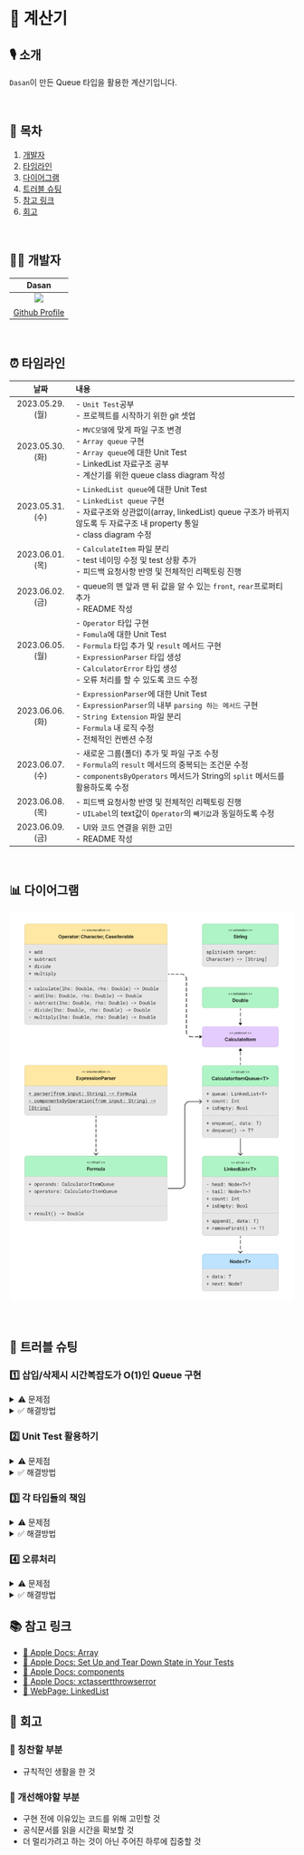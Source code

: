 # 🧮 계산기

## 🎙️ 소개
`Dasan`이 만든 Queue 타입을 활용한 계산기입니다. 

<br>

## 📖 목차
1. [개발자](#-개발자)
2. [타임라인](#-타임라인)
3. [다이어그램](#-다이어그램)
4. [트러블 슈팅](#-트러블-슈팅)
5. [참고 링크](#-참고-링크)
6. [회고](#-회고)

<br>

## 👨‍💻 개발자
| Dasan |
|:-----:|
|<Img src="https://i.imgur.com/EU67fox.jpg" width="200"> |
|[Github Profile](https://github.com/DasanKim)|

<br>
  
## ⏰ 타임라인
|날짜|내용|
|:--:|:--|
|2023.05.29.(월)| - `Unit Test`공부<br> - 프로젝트를 시작하기 위한 git 셋업|
|2023.05.30.(화)| - `MVC모델`에 맞게 파일 구조 변경<br> - `Array queue` 구현<br> - `Array queue`에 대한 Unit Test<br> - LinkedList 자료구조 공부<br> - 계산기를 위한 queue class diagram 작성|
|2023.05.31.(수)| - `LinkedList queue`에 대한 Unit Test<br> - `LinkedList queue` 구현<br> - 자료구조와 상관없이(array, linkedList) queue 구조가 바뀌지 않도록 두 자료구조 내 property 통일<br> - class diagram 수정|
|2023.06.01.(목)| - `CalculateItem` 파일 분리<br> - test 네이밍 수정 및 test 상황 추가<br> - 피드백 요청사항 반영 및 전체적인 리펙토링 진행|
|2023.06.02.(금)| - queue의 맨 앞과 맨 뒤 값을 알 수 있는 `front`, `rear`프로퍼티 추가<br> - README 작성<br> |
|2023.06.05.(월)| - `Operator` 타입 구현 <br> - `Fomula`에 대한 Unit Test <br>  - `Formula` 타입 추가 및 `result` 메서드 구현 <br> - `ExpressionParser` 타입 생성 <br> - `CalculatorError` 타입 생성 <br> - 오류 처리를 할 수 있도록 코드 수정|
|2023.06.06.(화)| - `ExpressionParser`에 대한 Unit Test <br> - `ExpressionParser`의 내부 `parsing 하는 메서드` 구현 <br> - `String Extension` 파일 분리 <br> -  `Formula` 내 로직 수정 <br> - 전체적인 컨벤션 수정 |
|2023.06.07.(수)| - 새로운 그룹(폴더) 추가 및 파일 구조 수정 <br> - `Formula`의 `result` 메서드의 중복되는 조건문 수정 <br> - `componentsByOperators` 메서드가 String의 `split` 메서드를 활용하도록 수정|
|2023.06.08.(목)| - 피드백 요청사항 반영 및 전체적인 리펙토링 진행 <br> - `UILabel`의 text값이 `Operator`의 `빼기값`과 동일하도록 수정|
|2023.06.09.(금)| - UI와 코드 연결을 위한 고민 <br> - README 작성<br> |

<br>
  
## 📊 다이어그램
<p>
<img src ="https://github.com/DasanKim/ios-calculator-app/blob/step2/CalculateClassDiagram.png?raw=true" width="800">
</p>
  
<br>

## 🧨 트러블 슈팅

### 1️⃣ **삽입/삭제시 시간복잡도가 O(1)인 Queue 구현**

<details>
<summary>⚠️ 문제점</summary>

- `queue`를 구현하는 자료구조로 `Array`와 `LinkedList` 중 `LinkedList`를 선택하였습니다.
    - 그 이유는 `queue`는 `선입선출(FIFO)`의 자료구조로써 데이터가 **삽입되고 삭제되는 것**이 중요하기 때문에
    - 삽입/삭제시 시간 복잡도가 `O(n)`인 `Array` 대신
    - 삽입/삭제시 시간 복잡도가 `O(1)`인 `LinkedList`를 선택하였습니다.
- 노드를 추가해주는 `append` 메서드 부분을 `head` 프로퍼티만을 이용하여 작성하였더니, **노드의 next가 nil일 때까지 순회**하므로 Array의 시간복잡도 O(n)과 다를바가 없었습니다.

    ```swift
    // head만 있을 경우
    if isEmpty {
       head = Node(data: data)
       tail = head
    }

    var node = head
    while node?.next != nil {
       node = node?.next
    }
    node?.next = Node(data: data)

    ```
</details>

<details>
  <summary>✅ 해결방법</summary>

- `단일 LinkedList`지만 `LinkedList`의 처음과 마지막 노드인 `head`와 `tail` 프로퍼티를 추가하였습니다.
- `queue`는 `삽입`할 때는 `마지막 노드(tail)`를, `삭제`할 때는 `첫 노드(head)`만 알고 있으면 되기 때문입니다.
- `tail` 프로퍼티 덕분에, 노드를 추가할 때 끝까지 순회하지 않고 **바로 마지막 노드를 찾아갈 수 있었습니다.**

    ```swift
    // head와 tail이 있을 경우
    if isEmpty {
        head = Node(data: data)
        tail = head
    } else {
        let node = Node(data: data)
        tail?.next = node
        tail = node
    }
    ```
</details>
    
### 2️⃣ **Unit Test 활용하기**

<details>
<summary>⚠️ 문제점</summary>

- unit test에 익숙하지 못한 것도 있지만 이해를 잘 못했던 탓에 test를 하다보니 아래와 같은 문제가 발생했습니다.
  - mothod 이름에서 어떤 로직이 **이럴 때 어떻게 작동한다는 것**을 정확하게 알 수 없습니다.
  - mothod 이름 `test_뒤`에 어떤 기능 또는 어떤 mothod를 test하고 있는지 표기하지 않았습니다.
  - test mothod **위치가 논리적으로 어색**했습니다.
  - test가 **다양한 상황**에서 진행되고 있지 않았습니다.
    ```swift
        func test_노드의갯수를_올바르게_출력한다() {
            // given
            sut.append(1)
            sut.append(2)
            sut.append(3)
            sut.append(4)
            sut.append("+")
            sut.append("-")
            let expectation = 6

            // when
            let result = sut.count

            // then
            XCTAssertEqual(result, expectation)
        }
    ```
</details>
    
<details>
<summary>✅ 해결방법</summary>

- 리뷰어의 조언에 따라 문제점이었던 것들을 아래와 같이 수정하였습니다.
  - 로직이 **이럴 때 어떻게 작동한다는 것**을 method 이름에 나타내기
  - mothod 이름 `test_뒤`에 어떤 기능 또는 어떤 mothod를 test하고 있는지 표기하기
  - test mothod **위치를 논리적으로** 배치하기
  - test가 **다양한 상황**에서 진행하기
    ```swift

        func test_count_조건없이_queue의_count를호출할때_count는_0이다() {
            (내부구현 생략)
        }

        func test_count_queue_초기화시_head에_nil이들어갔을때_count는_0이다() {
            (내부구현 생략)
        }

        func test_count_queue_초기화시_head에_Node를넣었을때_count는_1이다() {
            (내부구현 생략)
        }

        // 이후 enqueue test 이후 아래 count test 실행

        func test_count_enqueue_1_2_3을했을때_count는_3이다() {
            // given
            sut.enqueue(1)
            sut.enqueue(2)
            sut.enqueue(3)
            let expectation = 3

            // when
            let result = sut.count

            // then
            XCTAssertEqual(result, expectation)
        }

        func test_count_enqueue_1_2_3을하고_dequeue를했을때_count는_2이다() {
            (내부 구현 생략)
        }
        
    ```
    
</details>

### 3️⃣ **각 타입들의 책임**

<details>
<summary>⚠️ 문제점</summary>

- 주어진 `UML`(위 class diagram 아님)을 보고 `ExpressionParser`와 `Formula` 타입의 `Property`, `Method`와 타입들 간의 `관계`를 통하여 타입마다 어떤 일을 하는지 유추해보았습니다. 하지만 내부 구현이 진행될수록 저도 모르게 **각 타입의 책임이 어디까지인지**를 잊고 진행하는 모습을 발견하였습니다.
- 특히 `ExpressionParser`는 `Formula`를 **의존**하고 있기 때문에, 연산할 수 없는 입력값(예를 들어 "+3"이나, "" 등)이 전달하였을 때 `어디서` `어떻게` 처리해주어야 하는지가 가장 큰 고민거리었습니다. 

</details>
    
<details>
<summary>✅ 해결방법</summary>
    
- 다시 한번 아래와 같이 각 타입들의 책임을 글로 적어보았습니다.

  - **ExpressionParser**: 표현식 구문 분석과 관련된 처리. 전달된 input값을 `분석`하여 `Formula타입`으로 변환하여 반환
  - **Formula**: 공식과 관련된 처리. `계산 가능한 공식`을 만들 수 있는지 확인한 후, 그 공식에 따른 `결과값`을 반환

- 이렇게 **글로 정리**해보니, 머릿속에 있었을 때보다 명확해지는 부분이 있었습니다. 따라서 `Formula`에서 공식을 만들 수 없는 값(연산할 수 없는 입력값)을 처리하는 것이 맞다고 생각하여 `Formula` 타입의 `result` 메서드 내에서 **조건문을 사용**하여 연산할 수 없는 입력값들을 처리하였습니다.
    
    
    ```swift
        struct Formula {
            var operands: CalculatorItemQueue<Double/>
            var operators: CalculatorItemQueue<Operator/>

            mutating func result() throws -> Double {
                guard var accumulatedValue = operands.dequeue() else {
                    throw CalculatorError.invalidOperation
                }

                while let rightValue = operands.dequeue(),
                      let currentOperator = operators.dequeue() {
                    accumulatedValue = try currentOperator.calculate(lhs: accumulatedValue, rhs: rightValue)
                }

                return accumulatedValue
            }
        }   
    ```

</details>

    
### 4️⃣ **오류처리**

<details>
<summary>⚠️ 문제점</summary>
    
- 아직 UI와 연동되지 않은 상태에서 Model 내부 로직의 `오류`를 `어디서` 처리해야하는지 고민이 되었습니다. 
- 이후 UI와 연결이 되고 ViewController 등에서 오류가 발생하였을 경우, Model과 Controller 내부에 오류를 각각 처리하기보다는 오류를 다루는 곳에서 한번에 처리하는 것이 좋다고 생각했으나 UI 연동까지 Model 내부의 오류 처리를 미룰 수는 없었습니다. 
    
</details>
    
<details>
<summary>✅ 해결방법</summary>
    
- 현재 오류를 던지기만 할 뿐 `do-catch문`이나 `try!`, `try?`으로 오류를 처리하지 않고 있습니다. 왜냐하면 현재 UI와 연결되지 않은 상태에서 `do-catch문`으로 할 수 있는 처리는 해당 오류를 잘 catch하여 **해당 오류에 대한 문구를 출력**하는 것인데 이것은 `XCTestCase`를 통해서도 충분히 확인할 수 있기때문입니다.
- 따라서 지금은 오류가 발생하면 `XCTestCase`에서 아래 메소드를 사용하여, 메소드 내의 `errorHandler`를 통해 오류를 handling하고 있습니다.
    
    ```swift
        XCTAssertThrowsError(try sut.result()) { error in
            XCTAssertEqual(error as! CalculatorError, CalculatorError.NotANumber)
        }
    ```

</details>
    

## 📚 참고 링크

- [🍎 Apple Docs: Array](https://developer.apple.com/documentation/swift/array)
- [🍎 Apple Docs: Set Up and Tear Down State in Your Tests](https://developer.apple.com/documentation/xctest/xctestcase/set_up_and_tear_down_state_in_your_tests)
- [🍎 Apple Docs: components](https://developer.apple.com/documentation/foundation/nsstring/1413214-components)
- [🍎 Apple Docs: xctassertthrowserror](https://developer.apple.com/documentation/xctest/1500795-xctassertthrowserror)
- [📄 WebPage: LinkedList](https://www.kodeco.com/books/data-structures-algorithms-in-swift/v3.0/chapters/6-linked-list)

## 💭 회고
### 👏 칭찬할 부분
- 규칙적인 생활을 한 것

### 💪 개선해야할 부분
- 구현 전에 이유있는 코드를 위해 고민할 것
- 공식문서를 읽을 시간을 확보할 것
- 더 멀리가려고 하는 것이 아닌 주어진 하루에 집중할 것

